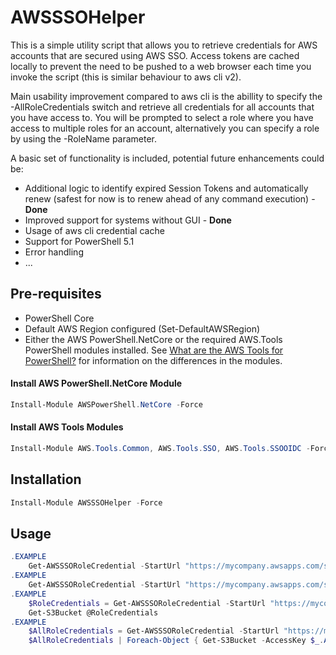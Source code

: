# AWSSSOHelper

This is a simple utility script that allows you to retrieve credentials for AWS accounts that are secured using AWS SSO.  Access tokens are cached locally to prevent the need to be pushed to a web browser each time you invoke the script (this is similar behaviour to aws cli v2).

Main usability improvement compared to aws cli is the abillity to specify the -AllRoleCredentials switch and retrieve all credentials for all accounts that you have access to.  You will be prompted to select a role where you have access to multiple roles for an account, alternatively you can specify a role by using the -RoleName parameter.

A basic set of functionality is included, potential future enhancements could be:

- Additional logic to identify expired Session Tokens and automatically renew (safest for now is to renew ahead of any command execution) - **Done**
- Improved support for systems without GUI - **Done**
- Usage of aws cli credential cache
- Support for PowerShell 5.1
- Error handling
- ...

## Pre-requisites

- PowerShell Core
- Default AWS Region configured (Set-DefaultAWSRegion)
- Either the AWS PowerShell.NetCore or the required AWS.Tools PowerShell modules installed. See [What are the AWS Tools for PowerShell?](https://docs.aws.amazon.com/powershell/latest/userguide/pstools-welcome.html) for information on the differences in the modules.

#### Install AWS PowerShell.NetCore Module

```powershell
Install-Module AWSPowerShell.NetCore -Force
```

#### Install AWS Tools Modules

```powershell
Install-Module AWS.Tools.Common, AWS.Tools.SSO, AWS.Tools.SSOOIDC -Force
```

## Installation

```powershell
Install-Module AWSSSOHelper -Force
```

## Usage

```powershell
.EXAMPLE
    Get-AWSSSORoleCredential -StartUrl "https://mycompany.awsapps.com/start"
.EXAMPLE
    Get-AWSSSORoleCredential -StartUrl "https://mycompany.awsapps.com/start" -AllAccountRoles
.EXAMPLE
    $RoleCredentials = Get-AWSSSORoleCredential -StartUrl "https://mycompany.awsapps.com/start" -PassThru
    Get-S3Bucket @RoleCredentials
.EXAMPLE
    $AllRoleCredentials = Get-AWSSSORoleCredential -StartUrl "https://mycompany.awsapps.com/start" -AllAccountRoles
    $AllRoleCredentials | Foreach-Object { Get-S3Bucket -AccessKey $_.AccessKey -SecretKey $_.SecretKey -SessionToken $_.SessionToken }
```
